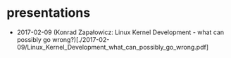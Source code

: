 # presentations

* 2017-02-09 (Konrad Zapałowicz: Linux Kernel Development - what can possibly go wrong?)[./2017-02-09/Linux_Kernel_Development_what_can_possibly_go_wrong.pdf]